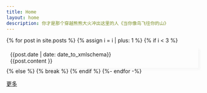 ```yaml
---
title: Home
layout: home
description: 你才是那个穿越熊熊大火冲出这里的人《当你像鸟飞往你的山》
--- 
```

<section class="post">
{% for post in site.posts %}
 {% assign i = i | plus: 1 %}  
  {% if i < 3 %}
  <div style ="box-shadow: 5px 5px 5px #ededed69; background-color: #f3f2f408; padding: 10px;margin-top: 10px;">
  <div class="post-list__meta">
  <time datetime="{{post.date | date: date_to_xmlschema}}" class="post-list__date">{{post.date | date: date_to_xmlschema}}</time> 
  </div>
     {{post.content }} 
     </div>
  {% else %}
      {% break %}
  {% endif %}
{%- endfor -%}
</section>

[更多]({{relative_url}}/syyd/)